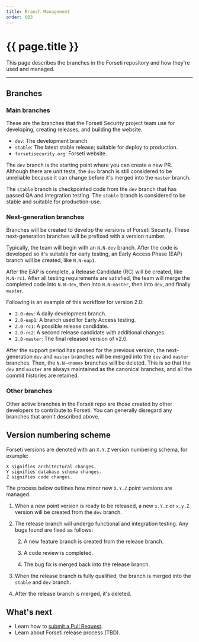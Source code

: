 ```yaml
---
title: Branch Management 
order: 003
---
```


#  {{ page.title }}

This page describes the branches in the Forseti repository and how they're used
and managed.

---

## Branches

### Main branches

These are the branches that the Forseti Security project team use
for developing, creating releases, and building the website.

* `dev`: The development branch.
* `stable`: The latest stable release; suitable for deploy to production.
* `forsetisecurity.org`: Forseti website.

The `dev` branch is the starting point where you can create a new PR. 
Although there are unit tests, the `dev` branch is still considered to be
unreliable because it can change before it's merged into the `master`
branch.

The `stable` branch is checkpointed code from the `dev` branch that
has passed QA and integration testing. The `stable` branch is considered
to be stable and suitable for production-use.

### Next-generation branches

Branches will be created to develop the versions of Forseti Security. 
These next-generation branches will be prefixed with a version number.

Typically, the team will begin with an `N.N-dev` branch. After the code
is developed so it's suitable for early testing, an Early Access Phase (EAP)
branch will be created, like `N.N-eap1`.

After the EAP is complete, a Release Candidate (RC) will be created, like
`N.N-rc1`. After all testing requirements are satisfied,
the team will merge the completed code into `N.N-dev`, then into
`N.N-master`, then into `dev`, and finally `master`.

Following is an example of this workflow for version 2.0:

* `2.0-dev`: A daily development branch.
* `2.0-eap1`: A branch used for Early Access testing.
* `2.0-rc1`: A possible release candidate.
* `2.0-rc2`: A second release candidate with additional changes.
* `2.0-master`: The final released version of v2.0.

After the support period has passed for the previous version, the
next-generation `dev` and `master` branches will be merged into the
`dev` and `master` branches. Then, the `N.N-<name>` branches will be deleted. 
This is so that the `dev` and `master` are always maintained as the canonical
branches, and all the commit histories are retained.

### Other branches

Other active branches in the Forseti repo are those created by other developers
to contribute to Forseti. You can generally disregard any branches that aren't
described above.

## Version numbering scheme

Forseti versions are denoted with an `X.Y.Z` version numbering schema, for example:

```
X signifies architectural changes.
Y signifies database schema changes.
Z signifies code changes.
```

The process below outlines how minor new `X.Y.Z` point versions are managed.

1. When a new point version is ready to be released, a new `x.Y.z` or `x.y.Z`
version will be created from the `dev` branch.

1. The release branch will undergo functional and integration testing. Any bugs
found are fixed as follows:

   2. A new feature branch is created from the release branch.
  
   2. A code review is completed.
  
   2. The bug fix is merged back into the release branch.

1. When the release branch is fully qualified, the branch is merged into 
the `stable` and `dev` branch.

1. After the release branch is merged, it's deleted.

## What's next

* Learn how to [submit a Pull Request](https://github.com/GoogleCloudPlatform/forseti-security/blob/master/.github/CONTRIBUTING.md).
* Learn about Forseti release process (TBD).
